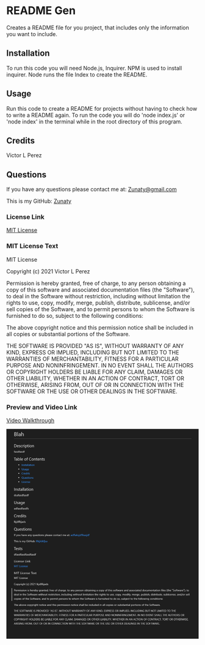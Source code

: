 # README Gen

Creates a README file for you project, that includes only the information you want to include.

## Installation

To run this code you will need Node.js, Inquirer. 
NPM is used to install inquirer.
Node runs the file Index to create the README.

## Usage

Run this code to create a README for projects without having to check how to write a README again.
To run the code you will do 'node index.js' or 'node index' in the terminal while in the root directory of this program.

## Credits

Victor L Perez

## Questions

If you have any questions please contact me at: [Zunaty@gmail.com](Zunaty@gmail.com) 

This is my GitHub: [Zunaty](https://github.com/Zunaty) 

### License Link

[MIT License](https://choosealicense.com/licenses/mit/)

### MIT License Text

MIT License

Copyright (c) 2021 Victor L Perez

Permission is hereby granted, free of charge, to any person obtaining a copy
of this software and associated documentation files (the "Software"), to deal
in the Software without restriction, including without limitation the rights
to use, copy, modify, merge, publish, distribute, sublicense, and/or sell
copies of the Software, and to permit persons to whom the Software is
furnished to do so, subject to the following conditions:

The above copyright notice and this permission notice shall be included in all
copies or substantial portions of the Software.

THE SOFTWARE IS PROVIDED "AS IS", WITHOUT WARRANTY OF ANY KIND, EXPRESS OR
IMPLIED, INCLUDING BUT NOT LIMITED TO THE WARRANTIES OF MERCHANTABILITY,
FITNESS FOR A PARTICULAR PURPOSE AND NONINFRINGEMENT. IN NO EVENT SHALL THE
AUTHORS OR COPYRIGHT HOLDERS BE LIABLE FOR ANY CLAIM, DAMAGES OR OTHER
LIABILITY, WHETHER IN AN ACTION OF CONTRACT, TORT OR OTHERWISE, ARISING FROM,
OUT OF OR IN CONNECTION WITH THE SOFTWARE OR THE USE OR OTHER DEALINGS IN THE
SOFTWARE.

### Preview and Video Link

[Video Walkthrough](https://drive.google.com/file/d/17YtpswmFKCH4T1Z3aNzN9HsGpdp8ft7s/view)

![Preview](./assets/images/preview.png)